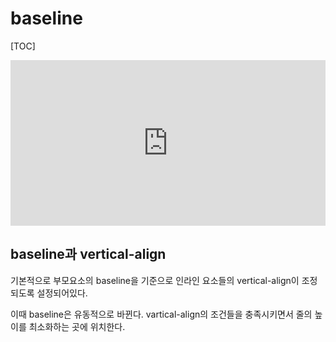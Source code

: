 # baseline

[TOC]

<iframe height="265" style="width: 100%;" scrolling="no" title="090901" src="https://codepen.io/tiroring09/embed/qBOPeQb?height=265&theme-id=default&default-tab=css,result" frameborder="no" allowtransparency="true" allowfullscreen="true" loading="lazy">
  See the Pen <a href='https://codepen.io/tiroring09/pen/qBOPeQb'>090901</a> by tiroring09
  (<a href='https://codepen.io/tiroring09'>@tiroring09</a>) on <a href='https://codepen.io'>CodePen</a>.
</iframe>

## baseline과 vertical-align
기본적으로 부모요소의 baseline을 기준으로 인라인 요소들의 vertical-align이 조정되도록 설정되어있다.

이때 baseline은 유동적으로 바뀐다. vartical-align의 조건들을 충족시키면서 줄의 높이를 최소화하는 곳에 위치한다.